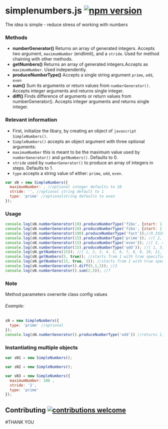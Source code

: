 # simplenumbers.js [![npm version](https://badge.fury.io/js/simplenumbers.svg)](https://badge.fury.io/js/simplenumbers)

The idea is simple - reduce stress of working with numbers

### Methods

* **numberGenerator()**  Returns an array of generated integers. Accepts two argument, `maximumNumber` (endlimit), and a `stride`. Used for method chaining with other methods.
* **getNumbers()** Returns an array of generated integers.Accepts as `maximumNumber`. Used independently.
* **produceNumberType()** Accepts a single string argument `prime`, `odd`, `even`
* **sum()** Sum its arguments or return values from `numberGenerator()`. Accepts integer arguments and returns single integer.
* **diff()** Finds difference of arguments or return values from numberGenerator(). Accepts integer arguments and returns single integer.

### Relevant information
* First, initialize the libary, by creating an object of `javascript SimpleNumbers()`.
* `SimpleNumbers()` accepts an object argument with three optional arguments:
* `maximumNumber` this is meant to be the maximum value used by `numberGenerator()` and `getNumbers()`. Defaults to 0.
* `stride` used by `numberGenerator()` to produce an array of integers in steps. Defaults to 1.
* `type` accepts a string value of either: `prime`, `odd`, `even`.


```javascript
var sN = new SimpleNumbers({
  maximumNumber: , //optional integer defaults to 10
  stride: '', //optional string default to 1
  type: 'prime' //optionalstring defaults to even
});
```

### Usage
```javascript
console.log(sN.numberGenerator(10).produceNumberType('fibo', {start: 1, asMax: true}));//asMax=true sets 10 as maximum value in fibo sequence otherwise runs through start to 10 /** result will be [ 1, 1, 2, 3, 5, 8 ] */
console.log(sN.numberGenerator(10).produceNumberType('fibo', {start: 1, asMax: false}));//asMax=false generates fibo from start to 10 /** result will be [ 1, 1, 2, 3, 5, 8, 13, 21, 34, 55 ] */
console.log(sN.numberGenerator(100).produceNumberType('fact'));//9.33262154439441e+157
console.log(sN.numberGenerator(15).produceNumberType('prime')); //[ 2, 3, 5, 7, 11, 13 ]
console.log(sN.numberGenerator(15).produceNumberType('even')); //[ 2, 4, 6, 8, 10, 12, 14 ]
console.log(sN.numberGenerator(15).produceNumberType('odd')); //[ 1, 3, 5, 7, 9, 11, 13, 15
console.log(sN.getNumbers(15)); //[ 1, 2, 3, 4, 5, 6, 7, 8, 9, 10, 11, 12, 13, 14, 15
console.log(sN.getNumbers(5, true)); //starts from 1 with true specified
console.log(sN.getNumbers(15, true, 3)); //starts from 1 with true specified and stride by 3
console.log(sN.numberGenerator().diff(5,1,2)); //2
console.log(sN.numberGenerator().sum(2,5)); //7
```
### Note
Method parameters overwrite class config values
###### Example:
```javascript
sN = new SimpleNumbers({
  type: 'prime' //optional
});
console.log(sN.numberGenerator().produceNumberType('odd')) //returns 1,3,5,7,9
```


### Instantiating multiple objects

```javascript
var sN1 = new SimpleNumbers();

var sN2 = new SimpleNumbers();

var sN3 = new SimpleNumbers({
  maximumNumber: 100 , 
  stride: '2', 
  type: 'prime' 
});
```
## Contributing [![contributions welcome](https://img.shields.io/badge/contributions-welcome-brightgreen.svg?style=flat)](https://github.com/dwyl/esta/issues)

#THANK YOU